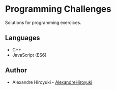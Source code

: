 # Programming Challenges

Solutions for programming exercices.

## Languages

- C++
- JavaScript (ES6)

## Author

- Alexandre Hiroyuki - [AlexandreHiroyuki](https://github.com/AlexandreHiroyuki)